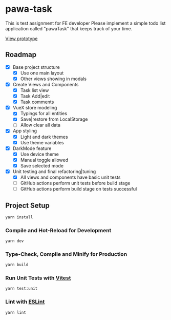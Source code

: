 # pawa-task

This is test assignment for FE developer Please implement a simple todo list application called "pawaTask" that keeps
track of your time.

[View prototype](https://icvmmk.axshare.com/prototype.html)

## Roadmap

- [x] Base project structure
    - [x] Use one main layout
    - [x] Other views showing in modals
- [x] Create Views and Components
    - [x] Task list view
    - [x] Task Add|edit
    - [x] Task comments
- [x] VueX store modeling
    - [x] Typings for all entities
    - [x] Save|restore from LocalStorage
    - [ ] Allow clear all data
- [x] App styling
    - [x] Light and dark themes
    - [x] Use theme variables
- [x] DarkMode feature
    - [x] Use device theme
    - [x] Manual toggle allowed
    - [x] Save selected mode
- [x] Unit testing and final refactoring|tuning
    - [x] All views and components have basic unit tests
    - [ ] GitHub actions perform unit tests before build stage
    - [ ] GitHub actions perform build stage on tests successful

## Project Setup

```sh
yarn install
```

### Compile and Hot-Reload for Development

```sh
yarn dev
```

### Type-Check, Compile and Minify for Production

```sh
yarn build
```

### Run Unit Tests with [Vitest](https://vitest.dev/)

```sh
yarn test:unit
```

### Lint with [ESLint](https://eslint.org/)

```sh
yarn lint
```
